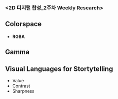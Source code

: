 ### <2D 디지털 합성_2주차 Weekly Research> 


## Colorspace
* #### RGBA


## Gamma

## Visual Languages for Stortytelling
* Value  
* Contrast  
* Sharpness  
